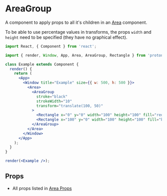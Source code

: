 # AreaGroup

A component to apply props to all it's children in an [Area](area.md) component.

To be able to use percentage values in transforms, the props `width` and `height` need to be specified (they have no graphical effect).

```jsx
import React, { Component } from 'react';

import { render, Window, App, Area, AreaGroup, Rectangle } from 'proton-native';

class Example extends Component {
  render() {
    return (
      <App>
        <Window title="Example" size={{ w: 500, h: 500 }}>
          <Area>
            <AreaGroup
              stroke="black"
              strokeWidth="10"
              transform="translate(100, 50)"
            >
              <Rectangle x="0" y="0" width="100" height="100" fill="red" />
              <Rectangle x="100" y="0" width="100" height="100" fill="blue" />
            </AreaGroup>
          </Area>
        </Window>
      </App>
    );
  }
}

render(<Example />);
```

## Props

* All props listed in [Area Props](area_props.md)

